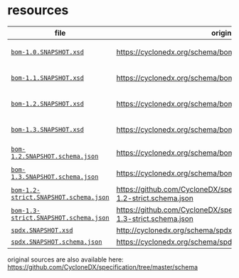 # resources

| file | origin / source | note |
| ---  | --- | --- |
| [`bom-1.0.SNAPSHOT.xsd`](bom-1.0.SNAPSHOT.xsd) | https://cyclonedx.org/schema/bom/1.0 | `http://cyclonedx.org/schema/spdx` was replaced with `spdx.SNAPSHOT.xsd` |
| [`bom-1.1.SNAPSHOT.xsd`](bom-1.1.SNAPSHOT.xsd) | https://cyclonedx.org/schema/bom/1.1 | `http://cyclonedx.org/schema/spdx` was replaced with `spdx.SNAPSHOT.xsd` |
| [`bom-1.2.SNAPSHOT.xsd`](bom-1.2.SNAPSHOT.xsd) | https://cyclonedx.org/schema/bom/1.2 | `http://cyclonedx.org/schema/spdx` was replaced with `spdx.SNAPSHOT.xsd` |
| [`bom-1.3.SNAPSHOT.xsd`](bom-1.3.SNAPSHOT.xsd) | https://cyclonedx.org/schema/bom/1.3 | `http://cyclonedx.org/schema/spdx` was replaced with `spdx.SNAPSHOT.xsd` |
| [`bom-1.2.SNAPSHOT.schema.json`](bom-1.2.SNAPSHOT.schema.json) | https://cyclonedx.org/schema/bom-1.2.schema.json | `spdx.schema.json` was replaced with `spdx.SNAPSHOT.schema.json` |
| [`bom-1.3.SNAPSHOT.schema.json`](bom-1.3.SNAPSHOT.schema.json) | https://cyclonedx.org/schema/bom-1.3.schema.json | `spdx.schema.json` was replaced with `spdx.SNAPSHOT.schema.json` |
| [`bom-1.2-strict.SNAPSHOT.schema.json`](bom-1.2-strict.SNAPSHOT.schema.json) | https://github.com/CycloneDX/specification/blob/master/schema/bom-1.2-strict.schema.json | `spdx.schema.json` was replaced with `spdx.SNAPSHOT.schema.json` |
| [`bom-1.3-strict.SNAPSHOT.schema.json`](bom-1.3-strict.SNAPSHOT.schema.json) | https://github.com/CycloneDX/specification/blob/master/schema/bom-1.3-strict.schema.json | `spdx.schema.json` was replaced with `spdx.SNAPSHOT.schema.json` |
| [`spdx.SNAPSHOT.xsd`](spdx.SNAPSHOT.xsd) | http://cyclonedx.org/schema/spdx | |
| [`spdx.SNAPSHOT.schema.json`](spdx.SNAPSHOT.schema.json) | https://cyclonedx.org/schema/spdx.schema.json | |

original sources are also available here:
https://github.com/CycloneDX/specification/tree/master/schema
